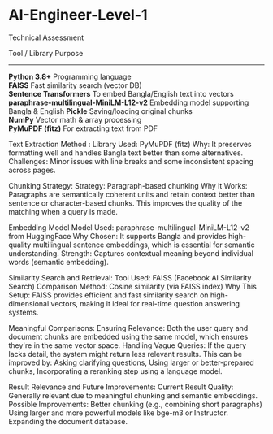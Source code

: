 # AI-Engineer-Level-1
Technical Assessment

 Tool / Library                                Purpose                                     
 --------------------------------------------  ------------------------------------------- 
 **Python 3.8+**                               Programming language                        
 **FAISS**                                     Fast similarity search (vector DB)          
 **Sentence Transformers**                     To embed Bangla/English text into vectors   
 **paraphrase-multilingual-MiniLM-L12-v2**     Embedding model supporting Bangla & English 
 **Pickle**                                    Saving/loading original chunks              
 **NumPy**                                     Vector math & array processing              
 **PyMuPDF (fitz)**                            For extracting text from PDF         


Text Extraction Method :
Library Used: PyMuPDF (fitz)
Why: It preserves formatting well and handles Bangla text better than some alternatives.
Challenges: Minor issues with line breaks and some inconsistent spacing across pages.

Chunking Strategy:
Strategy: Paragraph-based chunking
Why it Works: Paragraphs are semantically coherent units and retain context better than sentence or character-based chunks. This improves the quality of the matching when a query is made.

Embedding Model
Model Used: paraphrase-multilingual-MiniLM-L12-v2 from HuggingFace
Why Chosen: It supports Bangla and provides high-quality multilingual sentence embeddings, which is essential for semantic understanding.
Strength: Captures contextual meaning beyond individual words (semantic embedding).

Similarity Search and Retrieval:
Tool Used: FAISS (Facebook AI Similarity Search)
Comparison Method: Cosine similarity (via FAISS index)
Why This Setup: FAISS provides efficient and fast similarity search on high-dimensional vectors, making it ideal for real-time question answering systems.

 Meaningful Comparisons:
Ensuring Relevance: Both the user query and document chunks are embedded using the same model, which ensures they're in the same vector space.
Handling Vague Queries: If the query lacks detail, the system might return less relevant results. This can be improved by:
Asking clarifying questions, Using larger or better-prepared chunks, Incorporating a reranking step using a language model.

Result Relevance and Future Improvements:
Current Result Quality: Generally relevant due to meaningful chunking and semantic embeddings.
Possible Improvements:
Better chunking (e.g., combining short paragraphs)
Using larger and more powerful models like bge-m3 or Instructor.
Expanding the document database.

